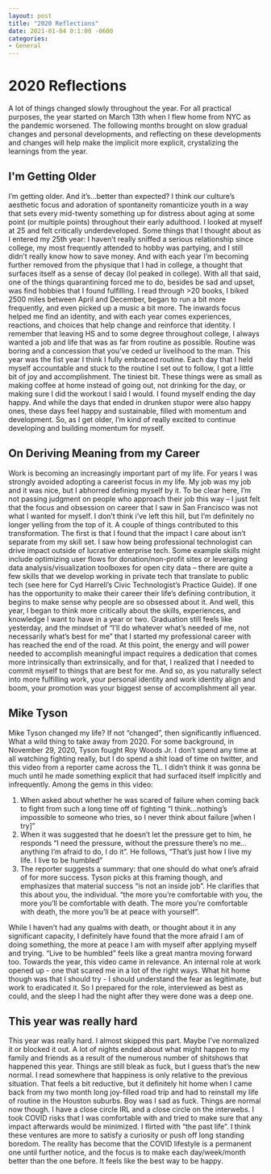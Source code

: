 ```yaml
---
layout: post
title: "2020 Reflections"
date: 2021-01-04 0:1:00 -0600
categories:
- General
---
```


# 2020 Reflections
A lot of things changed slowly throughout the year. For all practical purposes, the year started on March 13th when I flew home from NYC as the pandemic worsened. The following months brought on slow gradual changes and personal developments, and reflecting on these developments and changes will help make the implicit more explicit, crystalizing the learnings from the year.

## I'm Getting Older
I’m getting older. And it’s...better than expected? I think our culture’s aesthetic focus and adoration of spontaneity romanticize youth in a way that sets every mid-twenty something up for distress about aging at some point (or multiple points) throughout their early adulthood. I looked at myself at 25 and felt critically underdeveloped. Some things that I thought about as I entered my 25th year: I haven’t really sniffed a serious relationship since college, my most frequently attended to hobby was partying, and I still didn’t really know how to save money. And with each year I’m becoming further removed from the physique that I had in college, a thought that surfaces itself as a sense of decay (lol peaked in college). With all that said, one of the things quarantining forced me to do, besides be sad and upset, was find hobbies that I found fulfilling. I read through >20 books, I biked 2500 miles between April and December, began to run a bit more frequently, and even picked up a music a bit more. The inwards focus helped me find an identity, and with each year comes experiences, reactions, and choices that help change and reinforce that identity. I remember that leaving HS and to some degree throughout college, I always wanted a job and life that was as far from routine as possible. Routine was boring and a concession that you’ve ceded ur livelihood to the man. This year was the fist year I think I fully embraced routine. Each day that I held myself accountable and stuck to the routine I set out to follow, I got a little bit of joy and accomplishment. The tiniest bit. These things were as small as making coffee at home instead of going out, not drinking for the day, or making sure I did the workout I said I would. I found myself ending the day happy. And while the days that ended in drunken stupor were also happy ones, these days feel happy and sustainable, filled with momentum and development. So, as I get older, I’m kind of really excited to continue developing and building momentum for myself.

## On Deriving Meaning from my Career
Work is becoming an increasingly important part of my life. For years I was strongly avoided adopting a careerist focus in my life. My job was my job and it was nice, but I abhorred defining myself by it. To be clear here, I’m not passing judgment on people who approach their job this way – I just felt that the focus and obsession on career that I saw in San Francisco was not what I wanted for myself. I don’t think i’ve left this hill, but I’m definitely no longer yelling from the top of it. A couple of things contributed to this transformation. The first is that I found that the impact I care about isn’t separate from my skill set. I saw how being professional technologist can drive impact outside of lucrative enterprise tech. Some example skills might include optimizing user flows for donation/non-profit sites or leveraging data analysis/visualization toolboxes for open city data – there are quite a few skills that we develop working in private tech that translate to public tech (see here for Cyd Harrell’s Civic Technologist’s Practice Guide). If one has the opportunity to make their career their life’s defining contribution, it begins to make sense why people are so obsessed about it. And well, this year, I began to think more critically about the skills, experiences, and knowledge I want to have in a year or two. Graduation still feels like yesterday, and the mindset of “I’ll do whatever what’s needed of me, not necessarily what’s best for me” that I started my professional career with has reached the end of the road. At this point, the energy and will power needed to accomplish meaningful impact requires a dedication that comes more intrinsically than extrinsically, and for that, I realized that I needed to commit myself to things that are best for me. And so, as you naturally select into more fulfilling work, your personal identity and work identity align and boom, your promotion was your biggest sense of accomplishment all year. 

## Mike Tyson
Mike Tyson changed my life? If not “changed”, then significantly influenced. What a wild thing to take away from 2020. For some background, in November 29, 2020, Tyson fought Roy Woods Jr. I don’t spend any time at all watching fighting really, but I do spend a shit load of time on twitter, and this video from a reporter came across the TL. I didn’t think it was gonna be much until he made something explicit that had surfaced itself implicitly and infrequently. Among the gems in this video:
1. When asked about whether he was scared of failure when coming back to fight from such a long time off of fighting “I think…nothing’s impossible to someone who tries, so I never think about failure [when I try]”
1. When it was suggested that he doesn’t let the pressure get to him, he responds “I need the pressure, without the pressure there’s no me…anything I’m afraid to do, I do it”. He follows, “That’s just how I live my life. I live to be humbled”
1. The reporter suggests a summary: that one should do what one’s afraid of for more success. Tyson picks at this framing though, and emphasizes that material success “is not an inside job”. He clarifies that this about you, the individual. “the more you’re comfortable with you, the more you’ll be comfortable with death. The more you’re comfortable with death, the more you’ll be at peace with yourself”.

While I haven’t had any qualms with death, or thought about it in any significant capacity, I definitely have found that the more afraid I am of doing something, the more at peace I am with myself after applying myself and trying. “Live to be humbled” feels like a great mantra moving forward too. Towards the year, this video came in relevance. An internal role at work opened up - one that scared me in a lot of the right ways. What hit home though was that I should try - I should understand the fear as legitimate, but work to eradicated it. So I prepared for the role, interviewed as best as could, and the sleep I had the night after they were done was a deep one.


## This year was really hard
This year was really hard. I almost skipped this part. Maybe I’ve normalized it or blocked it out. A lot of nights ended about what might happen to my family and friends as a result of the numerous number of shitshows that happened this year. Things are still bleak as fuck, but I guess that’s the new normal. I read somewhere that happiness is only relative to the previous situation. That feels a bit reductive, but it definitely hit home when I came back from my two month long joy-filled road trip and had to reinstall my life of routine in the Houston suburbs. Boy was I sad as fuck. Things are normal now though. I have a close circle IRL and a close circle on the interwebs. I took COVID risks that I was comfortable with and tried to make sure that any impact afterwards would be minimized. I flirted with “the past life”. I think these ventures are more to satisfy a curiosity or push off long standing boredom. The reality has become that the COVID lifestyle is a permanent one until further notice, and the focus is to make each day/week/month better than the one before. It feels like the best way to be happy.
